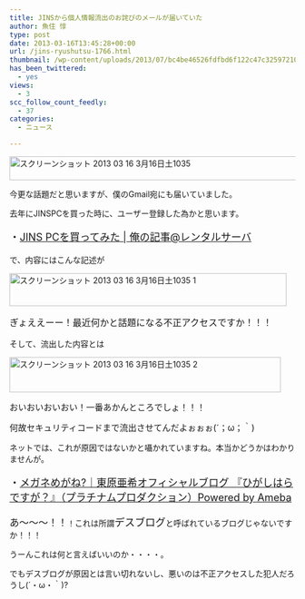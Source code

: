 ```yaml
---
title: JINSから個人情報流出のお詫びのメールが届いていた
author: 魚住 惇
type: post
date: 2013-03-16T13:45:28+00:00
url: /jins-ryushutsu-1766.html
thumbnail: /wp-content/uploads/2013/07/bc4be46526fdfbd6f122c47c32597210.png
has_been_twittered:
  - yes
views:
  - 3
scc_follow_count_feedly:
  - 37
categories:
  - ニュース

---
```

<img decoding="async" loading="lazy" title="スクリーンショット 2013-03-16 3月16日土1035.png" src="/wp-content/uploads/2013/03/bc4be46526fdfbd6f122c47c32597210.png" alt="スクリーンショット 2013 03 16 3月16日土1035" width="600" height="42" border="0" />

<!--more-->

今更な話題だと思いますが、僕のGmail宛にも届いていました。

去年にJINSPCを買った時に、ユーザー登録した為かと思います。

<p style="font-size: 18px;">
  ・<a rel="nofollow" href="http://192.168.11.200:8000/jins-pc%E3%82%92%E8%B2%B7%E3%81%A3%E3%81%A6%E3%81%BF%E3%81%9F-550.html" target="_blank">JINS PCを買ってみた | 俺の記事@レンタルサーバ</a>
</p></p> 

で、内容にはこんな記述が

<img decoding="async" loading="lazy" title="スクリーンショット 2013-03-16 3月16日土1035 1.png" src="/wp-content/uploads/2013/03/e8841f4d820229edaf08773672c5eb79.png" alt="スクリーンショット 2013 03 16 3月16日土1035 1" width="488" height="58" border="0" /> </p> 

<p style="font-size: 16px;">
  ぎょええーー！最近何かと話題になる不正アクセスですか！！！
</p></p> 

そして、流出した内容とは

<img decoding="async" loading="lazy" title="スクリーンショット 2013-03-16 3月16日土1035 2.png" src="/wp-content/uploads/2013/03/117accb2ce10e58b0d578978bc2d0f62.png" alt="スクリーンショット 2013 03 16 3月16日土1035 2" width="478" height="62" border="0" /> </p> 

<p style="font-size: 15px;">
  おいおいおいおい！一番あかんところでしょ！！！
</p>

<p style="font-size: 15px;">
  何故セキュリティコードまで流出させてんだよぉぉぉ(´；ω；｀)
</p></p> 

ネットでは、これが原因ではないかと囁かれていますね。本当かどうかはわかりませんが。</p> 

<p style="font-size: 18px;">
  ・<a href="http://ameblo.jp/higashihara-aki/entry-11061003816.html" target="_blank">メガネめがね?｜東原亜希オフィシャルブログ 『ひがしはらですが？』（プラチナムプロダクション）Powered by Ameba</a>
</p></p> 

<span style="font-size: 13px;"><span style="font-size: 17px;">あ〜〜〜！！</span>！</span>これは所謂<span style="font-size: 13px;"><span style="font-size: 18px;">デスブロ</span><span style="font-size: 18px;">グ</span></span>と呼ばれているブログじゃないですか！！！

うーんこれは何と言えばいいのか・・・・。</p> 

でもデスブログが原因とは言い切れないし、悪いのは不正アクセスした犯人だろうし(´・ω・｀)?